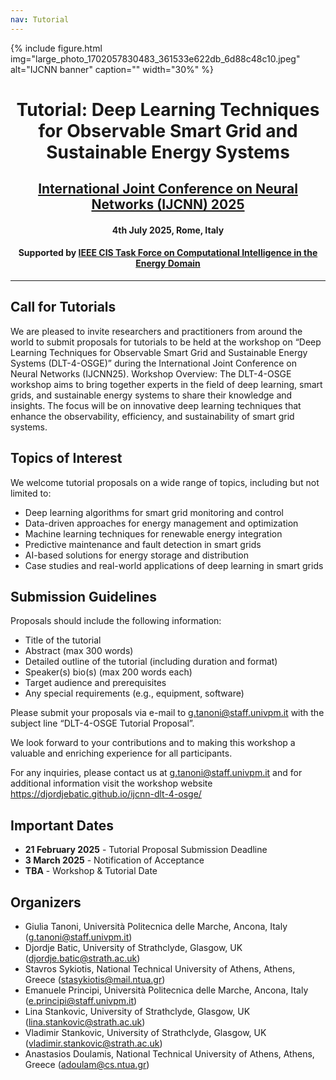 ```yaml
---
nav: Tutorial
---
```


{% include figure.html img="large_photo_1702057830483_361533e622db_6d88c48c10.jpeg" alt="IJCNN banner" caption="" width="30%" %}

<h1 style="text-align: center;"> Tutorial: Deep Learning Techniques for Observable Smart Grid and Sustainable Energy Systems</h1>
<h2 style="text-align: center;"><a href="https://2025.ijcnn.org/">International Joint Conference on Neural Networks (IJCNN) 2025</a></h2>
<h4 style="text-align: center;"> 4th July 2025, Rome, Italy</h4>
<h4 style="text-align: center;"> Supported by <a href="http://www.gecad.isep.ipp.pt/ci4energy/">IEEE CIS Task Force on Computational Intelligence in the Energy Domain</a></h4>

---

## Call for Tutorials
We are pleased to invite researchers and practitioners from around the world to submit proposals for tutorials to be held at the workshop on “Deep Learning Techniques for Observable Smart Grid and Sustainable Energy Systems (DLT-4-OSGE)” during the International Joint Conference on Neural Networks (IJCNN25). 
Workshop Overview: The DLT-4-OSGE workshop aims to bring together experts in the field of deep learning, smart grids, and sustainable energy systems to share their knowledge and insights. The focus will be on innovative deep learning techniques that enhance the observability, efficiency, and sustainability of smart grid systems. 

## Topics of Interest

We welcome tutorial proposals on a wide range of topics, including but not limited to: 
* Deep learning algorithms for smart grid monitoring and control 
* Data-driven approaches for energy management and optimization 
* Machine learning techniques for renewable energy integration 
* Predictive maintenance and fault detection in smart grids 
* AI-based solutions for energy storage and distribution 
* Case studies and real-world applications of deep learning in smart grids 

## Submission Guidelines

Proposals should include the following information: 
* Title of the tutorial 
* Abstract (max 300 words) 
* Detailed outline of the tutorial (including duration and format) 
* Speaker(s) bio(s) (max 200 words each) 
* Target audience and prerequisites 
* Any special requirements (e.g., equipment, software) 

Please submit your proposals via e-mail to g.tanoni@staff.univpm.it with the subject line “DLT-4-OSGE Tutorial Proposal”. 

We look forward to your contributions and to making this workshop a valuable and enriching experience for all participants. 

For any inquiries, please contact us at g.tanoni@staff.univpm.it and for additional information visit the workshop website  https://djordjebatic.github.io/ijcnn-dlt-4-osge/

## Important Dates

- **21 February 2025** - Tutorial Proposal Submission Deadline
- **3 March 2025** - Notification of Acceptance
- **TBA** - Workshop & Tutorial Date

## Organizers

- Giulia Tanoni, Università Politecnica delle Marche, Ancona, Italy (g.tanoni@staff.univpm.it)
- Djordje Batic, University of Strathclyde, Glasgow, UK (djordje.batic@strath.ac.uk)
- Stavros Sykiotis, National Technical University of Athens, Athens, Greece (stasykiotis@mail.ntua.gr)
- Emanuele Principi, Università Politecnica delle Marche, Ancona, Italy (e.principi@staff.univpm.it)
- Lina Stankovic, University of Strathclyde, Glasgow, UK (lina.stankovic@strath.ac.uk)
- Vladimir Stankovic, University of Strathclyde, Glasgow, UK (vladimir.stankovic@strath.ac.uk)
- Anastasios Doulamis, National Technical University of Athens, Athens, Greece (adoulam@cs.ntua.gr)
